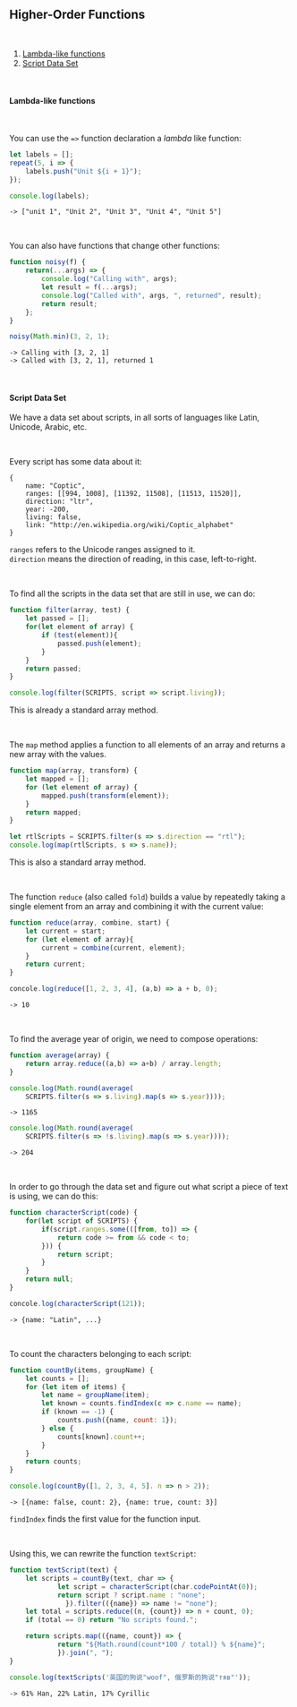 


## Higher-Order Functions

&nbsp;

1. [Lambda-like functions](#1)
2. [Script Data Set](#2)

&nbsp;

#### Lambda-like functions <a name="1"></a>

&nbsp;

You can use the `=>` function declaration a _lambda_ like function:
```js
let labels = [];
repeat(5, i => {
	labels.push("Unit ${i + 1}");
});
```
```js
console.log(labels);
```
```
-> ["unit 1", "Unit 2", "Unit 3", "Unit 4", "Unit 5"]
```


&nbsp;

You can also have functions that change other functions:
```js
function noisy(f) {
	return(...args) => {
		console.log("Calling with", args);
		let result = f(...args);
		console.log("Called with", args, ", returned", result);
		return result;
	};
}
```
```js
noisy(Math.min)(3, 2, 1);
```
```
-> Calling with [3, 2, 1]
-> Called with [3, 2, 1], returned 1
```

&nbsp;

#### Script Data Set <a name="2"></a>

We have a data set about scripts, in all sorts of languages like Latin, Unicode, Arabic, etc. 

&nbsp;

Every script has some data about it:
```
{
	name: "Coptic",
	ranges: [[994, 1008], [11392, 11508], [11513, 11520]],
	direction: "ltr",
	year: -200,
	living: false,
	link: "http://en.wikipedia.org/wiki/Coptic_alphabet"
}
```
`ranges` refers to the Unicode ranges assigned to it.     
`direction` means the direction of reading, in this case, left-to-right.   

&nbsp;

To find all the scripts in the data set that are still in use, we can do:
```js
function filter(array, test) {
	let passed = [];
	for(let element of array) {
		if (test(element)){
			passed.push(element);
		}
	}
	return passed;
}
```
```js
console.log(filter(SCRIPTS, script => script.living));
```
This is already a standard array method.

&nbsp;


The `map` method applies a function to all elements of an array and returns a new array with the values. 
```js
function map(array, transform) {
	let mapped = [];
	for (let element of array) {	
		mapped.push(transform(element));
	}
	return mapped;
}
```
```js
let rtlScripts = SCRIPTS.filter(s => s.direction == "rtl");
console.log(map(rtlScripts, s => s.name));
```

This is also a standard array method.

&nbsp;

The function `reduce` (also called `fold`) builds a value by repeatedly taking a single element from an array and combining it with the current value:
```js
function reduce(array, combine, start) {
	let current = start;
	for (let element of array){
		current = combine(current, element);
	}
	return current;
}
```
```js
concole.log(reduce([1, 2, 3, 4], (a,b) => a + b, 0);
```
```
-> 10
```

&nbsp;

To find the average year of origin, we need to compose operations:
```js
function average(array) {
	return array.reduce((a,b) => a+b) / array.length;
}
```
```js
console.log(Math.round(average(
	SCRIPTS.filter(s => s.living).map(s => s.year))));
```
```
-> 1165
```
```js
console.log(Math.round(average(
	SCRIPTS.filter(s => !s.living).map(s => s.year))));
```
```
-> 204
```


&nbsp;

In order to go through the data set and figure out what script a piece of text is using, we can do this:
```js
function characterScript(code) {
	for(let script of SCRIPTS) {
		if(script.ranges.some(([from, to]) => {
			return code >= from && code < to;
		})) {
			return script;
		}
	}
	return null;
}
```
```js
concole.log(characterScript(121));
```
```
-> {name: "Latin", ...}
```

&nbsp;

To count the characters belonging to each script:
```js
function countBy(items, groupName) {
	let counts = [];
	for (let item of items) {
		let name = groupName(item);
		let known = counts.findIndex(c => c.name == name);
		if (known == -1) {
			counts.push({name, count: 1});
		} else {
			counts[known].count++;
		}
	}
	return counts;
}
```
```js
console.log(countBy([1, 2, 3, 4, 5]. n => n > 2));
```
```
-> [{name: false, count: 2}, {name: true, count: 3}]
```

`findIndex` finds the first value for the function input.


&nbsp;

Using this, we can rewrite the function `textScript`:

```js
function textScript(text) {
	let scripts = countBy(text, char => {
			let script = characterScript(char.codePointAt(0));
			return script ? script.name : "none";
		      }).filter(({name}) => name != "none");
	let total = scripts.reduce((n, {count}) => n + count, 0);
	if (total == 0) return "No scripts found.";

	return scripts.map(({name, count}) => {
			return "${Math.round(count*100 / total)} % ${name}";
			}).join(", ");
}
```
```js
console.log(textScripts('英国的狗说"woof", 俄罗斯的狗说"тяв"'));
```
```
-> 61% Han, 22% Latin, 17% Cyrillic
```

